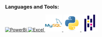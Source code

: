 

<h3 align="left">Languages and Tools:</h3>
<p align="left"> <a href="https://powerbi.microsoft.com/en-au/" target="_blank" rel="noreferrer"> <img src="https://img.icons8.com/?size=100&id=qYfwpsRXEcpc&format=png&color=000000" alt="PowerBi" width="55" height="55"/> </a> 
  <a href="https://www.microsoft.com/en-in/microsoft-365/excel" target="_blank" rel="noreferrer"> <img src="https://img.icons8.com/?size=100&id=117561&format=png&color=000000" alt="Excel" width="55" height="55"/> </a> 
  </a> <a href="https://www.mysql.com/" target="_blank" rel="noreferrer"> <img src="https://raw.githubusercontent.com/devicons/devicon/master/icons/mysql/mysql-original-wordmark.svg" alt="mysql" width="55" height="55"/> </a>
  </a> <a href="https://www.python.org" target="_blank" rel="noreferrer"> <img src="https://raw.githubusercontent.com/devicons/devicon/master/icons/python/python-original.svg" alt="python" width="55" height="55"/> </a>
  <a href="https://pandas.pydata.org/" target="_blank" rel="noreferrer"> <img src="https://raw.githubusercontent.com/devicons/devicon/2ae2a900d2f041da66e950e4d48052658d850630/icons/pandas/pandas-original.svg" alt="pandas" width="55" height="55"/> </a>
